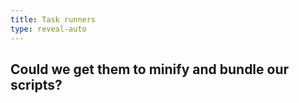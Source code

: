 ```yaml
---
title: Task runners
type: reveal-auto
---
```


## Could we get them to minify and bundle our scripts?

